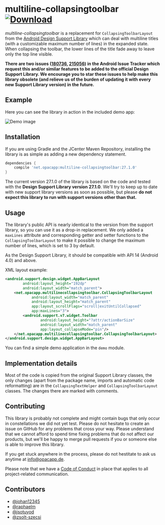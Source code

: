 # multiline-collapsingtoolbar [ ![Download](https://api.bintray.com/packages/opacapp/libs/multiline-collapsingtoolbar/images/download.svg) ](https://bintray.com/opacapp/libs/multiline-collapsingtoolbar/_latestVersion)
_multiline-collapsingtoolbar_ is a replacement for `CollapsingToolbarLayout` from the [Android
Design Support Library](https://github.com/android/platform_frameworks_support/tree/master/design)
which can deal with multiline titles (with a customizable maximum number of lines) in the
expanded state. When collapsing the toolbar,  the lower lines of the title fade away to leave
only the top line visible.

**There are two issues ([180736](https://code.google.com/p/android/issues/detail?id=180736),
[215056](https://code.google.com/p/android/issues/detail?id=215056)) in the Android Issue Tracker which request this and/or similar features to be added to the official Design Support Library. We encourage you to star these issues to help make this library obsolete (and relieve us of the burden of updating it with every new Support Library version) in the future.**

## Example
Here you can see the library in action in the included demo app:

![Demo image](https://raw.githubusercontent.com/opacapp/multiline-collapsingtoolbar/master/demo.gif)

## Installation

If you are using Gradle and the JCenter Maven Repository, installing the library is as simple as
adding a new dependency statement.

```gradle
dependencies {
    compile 'net.opacapp:multiline-collapsingtoolbar:27.1.0'
}
```

The current version 27.1.0 of the library is based on the code and tested with the **Design Support 
Library version 27.1.0**.
We'll try to keep up to date with new support library versions as soon as possible, but please **do not expect this
library to run with support versions other than that.**

## Usage
The library's public API is nearly identical to the version from the support library, so you can use it as a drop-in replacement. We only added a `maxLines` attribute and corresponding getter and setter functions to the `CollapsingToolbarLayout` to make it possible to change the maximum number of lines, which is set to 3 by default.

As the Design Support Library, it should be compatible with API 14 (Android 4.0) and above.

XML layout example:
```xml
<android.support.design.widget.AppBarLayout
        android:layout_height="192dp"
        android:layout_width="match_parent">
    <net.opacapp.multilinecollapsingtoolbar.CollapsingToolbarLayout
            android:layout_width="match_parent"
            android:layout_height="match_parent"
            app:layout_scrollFlags="scroll|exitUntilCollapsed"
            app:maxLines="3">
        <android.support.v7.widget.Toolbar
                android:layout_height="?attr/actionBarSize"
                android:layout_width="match_parent"
                app:layout_collapseMode="pin"/>
    </net.opacapp.multilinecollapsingtoolbar.CollapsingToolbarLayout>
</android.support.design.widget.AppBarLayout>
```

You can find a simple demo application in the `demo` module.

## Implementation details
Most of the code is copied from the original Support Library classes, the only changes (apart from the package name, imports and automatic code reformatting) are in the `CollapsingTextHelper` and `CollapsingToolbarLayout` classes. The changes there are marked with comments.

## Contributing

This library is probably not complete and might contain bugs that only occur in constellations we did not
yet test. Please do not hesitate to create an issue on GitHub for any problems that cross your way. Please
understand that we cannot afford to spend time fixing problems that do not affect our products, but we'll
be happy to merge pull requests if you or someone else is able to improve this library.

If you get stuck anywhere in the process, please do not hestitate to ask us anytime at info@opacapp.de.

Please note that we have a [Code of Conduct](https://github.com/opacapp/multiline-collapsingtoolbar/blob/master/CODE_OF_CONDUCT.md)
in place that applies to all project-related communication.

## Contributors
- [@johan12345](https://github.com/johan12345)
- [@raphaelm](https://github.com/raphaelm)
- [@jsotuyod](https://github.com/jsotuyod)
- [@zsolt-szecsi](https://github.com/zsolt-szecsi)
